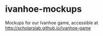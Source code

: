 ivanhoe-mockups
===============

Mockups for our Ivanhoe game, accessible at http://scholarslab.github.io/ivanhoe-game
